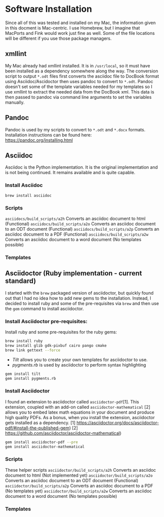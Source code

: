 
# Software Installation
Since all of this was tested and installed on my Mac, the information given in
this docment is Mac-centric.  I use Homebrew, but I imagine that MacPorts and
Fink would work just fine as well.  Some of the file locations will be
different if you use those package managers.


## xmllint
My Mac already had xmllint installed.  It is in `/usr/local`, so it must have
been installed as a dependency somewhere along the way.  The conversion script
to output `*.odt` files first converts the asciidoc file to DocBook format using
Asciidoc/Ascidoctor then uses pandoc to convert to `*.odt`.  Pandoc doesn't set
some of the template variables needed for my templates so I use xmllint to
extract the needed data from the DocBook xml.  This data is then passed to
pandoc via command line arguments to set the variables manually.


## Pandoc
Pandoc is used by my scripts to convert to `*.odt` and `*.docx` formats.
Installation instructions can be found here: https://pandoc.org/installing.html


## Asciidoc
Asciidoc is the Python implementation.  It is the original implementation and is
not being continued.  It remains available and is quite capable.

### Install Asciidoc
`brew install asciidoc`

### Scripts
`asciidocs/build_scripts/a2h` Converts an asciidoc document to html (Functional)
`asciidocs/build_scripts/a2o` Converts an asciidoc document to an ODT document (Functional)
`asciidocs/build_scripts/a2p` Converts an asciidoc document to a PDF (Functional)
`asciidocs/build_scripts/a2w` Converts an asciidoc document to a word document (No templates possible)

### Templates


## Asciidoctor (Ruby implementation - current standard)
I started with the `brew` packaged version of asciidoctor, but quickly found out
that I had no idea how to add new gems to the installation.  Instead, I decided
to install ruby and some of the pre-requisites via `brew` and then use the `gem`
command to install asciidoctor.

### Install Asciidoctor pre-requisites:
Install ruby and some pre-requisites for the ruby gems:
```bash
brew install ruby
brew install glib gdk-pixbuf cairo pango cmake
brew link gettext --force
```

- *Tilt* allows you to create your own templates for asciidoctor to use.
- *pygments.rb* is used by asciidoctor to perform syntax highlighting

```bash
gem install tilt
gem install pygments.rb
```

### Install Asciidoctor
I found an extension to asciidoctor called `asciidoctor-pdf`[1].  This extension,
coupled with an add-on called `asciidoctor-mathematical` [2] allows you to
embed latex math equations in your document and produce high quality PDFs.  As a
bonus, when you install the extension, asciidoctor gets installed as a
dependency.
[1] https://asciidoctor.org/docs/asciidoctor-pdf/#install-the-published-gem)
[2] https://github.com/asciidoctor/asciidoctor-mathematical)

```bash
gem install asciidoctor-pdf --pre
gem install asciidoctor-mathematical
```

### Scripts
These helper scripts
`asciidoctor/build_scripts/a2h` Converts an asciidoc document to html (Not implemented yet)
`asciidoctor/build_scripts/a2o` Converts an asciidoc document to an ODT document (Functional)
`asciidoctor/build_scripts/a2p` Converts an asciidoc document to a PDF (No templates yet)
`asciidoctor/build_scripts/a2w` Converts an asciidoc document to a word document (No templates possible)

### Templates
